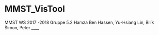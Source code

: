 # MMST_VisTool
MMST WS 2017 -2018 
Gruppe 5.2 
Hamza Ben Hassen,
Yu-Hsiang Lin,
Bilík Šimon,
Peter ____
